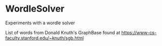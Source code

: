 # WordleSolver

Experiments with a wordle solver

List of words from Donald Knuth's GraphBase found at https://www-cs-faculty.stanford.edu/~knuth/sgb.html
